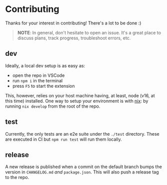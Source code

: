 # Contributing

Thanks for your interest in contributing! There's a lot to be done :)

> **NOTE**: In general, don't hesitate to open an issue. It's a great place to discuss plans, track progress, troubleshoot errors, etc.

## dev

Ideally, a local dev setup is as easy as:

 - open the repo in VSCode
 - run `npm i` in the terminal
 - press `F5` to start the extension

This, however, relies on your host machine having, at least, node (v16, at this time) installed. One way to setup your environment is with [nix](https://nixos.org/): by running `nix develop` from the root of the repo.

## test

Currently, the only tests are an e2e suite under the `./test` directory. These are executed in CI but `npm run test` will run them locally.

## release

A new release is published when a commit on the default branch bumps the version in `CHANGELOG.md` _and_ `package.json`. This will also push a release tag to the repo.
